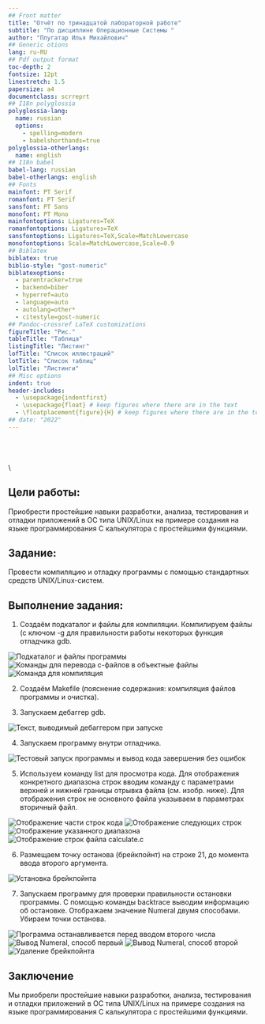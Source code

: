 ```yaml
---
## Front matter
title: "Отчёт по тринадцатой лабораторной работе"
subtitle: "По дисциплине Операционные Системы "
author: "Плугатар Илья Михайлович"
## Generic otions
lang: ru-RU
## Pdf output format
toc-depth: 2
fontsize: 12pt
linestretch: 1.5
papersize: a4
documentclass: scrreprt
## I18n polyglossia
polyglossia-lang:
  name: russian
  options:
	- spelling=modern
	- babelshorthands=true
polyglossia-otherlangs:
  name: english
## I18n babel
babel-lang: russian
babel-otherlangs: english
## Fonts
mainfont: PT Serif
romanfont: PT Serif
sansfont: PT Sans
monofont: PT Mono
mainfontoptions: Ligatures=TeX
romanfontoptions: Ligatures=TeX
sansfontoptions: Ligatures=TeX,Scale=MatchLowercase
monofontoptions: Scale=MatchLowercase,Scale=0.9
## Biblatex
biblatex: true
biblio-style: "gost-numeric"
biblatexoptions:
  - parentracker=true
  - backend=biber
  - hyperref=auto
  - language=auto
  - autolang=other*
  - citestyle=gost-numeric
## Pandoc-crossref LaTeX customizations
figureTitle: "Рис."
tableTitle: "Таблица"
listingTitle: "Листинг"
lofTitle: "Список иллюстраций"
lotTitle: "Список таблиц"
lolTitle: "Листинги"
## Misc options
indent: true
header-includes:
  - \usepackage{indentfirst}
  - \usepackage{float} # keep figures where there are in the text
  - \floatplacement{figure}{H} # keep figures where there are in the text
## date: "2022"
---
```

\
\
\
\

## Цели работы:

Приобрести простейшие навыки разработки, анализа, тестирования и отладки
приложений в ОС типа UNIX/Linux на примере создания на языке программирования С
калькулятора с простейшими функциями.


##  Задание:

Провести компиляцию и отладку программы с помощью стандартных средств
UNIX/Linux-систем.

## Выполнение задания:

1. Создаём подкаталог и файлы для компиляции. Компилируем файлы (с ключом -g для
правильности работы некоторых функция отладчика gdb.

![ Подкаталог и файлы программы ](./image/01.png)
![ Команды для перевода c-файлов в объектные файлы ](./image/02.png)
![ Команда для компиляция ](./image/03.png)

2. Создаём Makefile (пояснение содержания: компиляция файлов программы и
  очистка).

3. Запускаем дебаггер gdb.

![ Текст, выводимый дебаггером при запуске ](./image/04.png)

4. Запускаем программу внутри отладчика.

![ Тестовый запуск программы и вывод кода завершения без ошибок ](./image/05.png)

5. Используем команду list для просмотра кода. Для отображения конкретного
диапазона строк вводим команду с параметрами верхней и нижней границы отрывка
файла (см. изобр. ниже). Для отображения строк не основного файла указываем
в параметрах вторичный файл.

![ Отображение части строк кода ](./image/06.png)
![ Отображение следующих строк ](./image/07.png)
![ Отображение указанного диапазона ](./image/08.png)
![ Отображение строк файла calculate.c ](./image/09.png)

6. Размещаем точку останова (брейкпойнт) на строке 21, до момента ввода второго
аргумента.

![ Установка брейкпойнта ](./image/10.png)

7. Запускаем программу для проверки правильности остановки программы. С помощью
команды backtrace выводим информацию об остановке. Отображаем значение Numeral
двумя способами. Убираем точки останова.

![ Программа останавливается перед вводом второго числа ](./image/11.png)
![ Вывод Numeral, способ первый ](./image/12.png)
![ Вывод Numeral, способ второй ](./image/13.png)
![ Удаление брейкпойнта ](./image/14.png)

## Заключение

Мы приобрели простейшие навыки разработки, анализа, тестирования и отладки
приложений в ОС типа UNIX/Linux на примере создания на языке программирования С
калькулятора с простейшими функциями.
